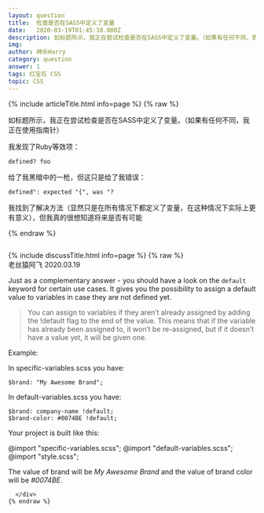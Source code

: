 ```yaml
---
layout: question
title:  检查是否在SASS中定义了变量
date:   2020-03-19T01:45:18.000Z
description: 如标题所示，我正在尝试检查是否在SASS中定义了变量。（如果有任何不同，我正在使用指南针）我发现了Ruby等效项：defined? foo给了...
img: 
author: 神乐Harry
category: question
answer: 1
tags: 红宝石 CSS
topic: CSS
---
```

<div class="article-root">
  <div class="article">
    {% include articleTitle.html info=page %}
    {% raw %}
    <div class="article-content"><p><font style="vertical-align: inherit;"><font style="vertical-align: inherit;">如标题所示，我正在尝试检查是否在SASS中定义了变量。</font><font style="vertical-align: inherit;">（如果有任何不同，我正在使用指南针）</font></font></p>

<p><font style="vertical-align: inherit;"><font style="vertical-align: inherit;">我发现了Ruby等效项：</font></font></p>

<pre><code>defined? foo</code></pre>

<p><font style="vertical-align: inherit;"><font style="vertical-align: inherit;">给了我黑暗中的一枪，但这只是给了我错误：</font></font></p>

<p><code>defined": expected "{", was "?</code></p>

<p><font style="vertical-align: inherit;"><font style="vertical-align: inherit;">我找到了解决方法（显然只是在所有情况下都定义了变量，在这种情况下实际上更有意义），但我真的很想知道将来是否有可能</font></font></p></div>
    {% endraw %}
  </div>
  <p style="height: 0;width:0;overflow: hidden;"> 第2223篇《检查是否在SASS中定义了变量》来自Winter(https://github.com/aiyld/aiyld.github.io)的站点</p>
  <div class="discuss-wrapper">
    {% include discussTitle.html info=page %}
    {% raw %}
    <div class="discuss-item">
        <div class="discuss-parent">
          <div class="discuss-meta">
            <span class="discuss-user">老丝猿阿飞</span>
            <span class="discuss-time">2020.03.19</span>
          </div>
          <div class="discuss-comment"><p>Just as a complementary answer - you should have a look on the <code>default</code> keyword for certain use cases. It gives you the possibility to assign a default value to variables in case they are not defined yet.</p>

<blockquote>
  <p>You can assign to variables if they aren’t already assigned by adding
  the !default flag to the end of the value. This means that if the
  variable has already been assigned to, it won’t be re-assigned, but if
  it doesn’t have a value yet, it will be given one.</p>
</blockquote>

<p>Example:</p>

<p>In specific-variables.scss you have:</p>

<pre><code>$brand: "My Awesome Brand";
</code></pre>

<p>In default-variables.scss you have:</p>

<pre><code>$brand: company-name !default;<font></font>
$brand-color: #0074BE !default;<font></font>
</code></pre>

<p>Your project is built like this:</p>

<p>@import "specific-variables.scss";
@import "default-variables.scss";
@import "style.scss";</p>

<p>The value of brand will be <em>My Awesome Brand</em> and the value of brand color will be  <em>#0074BE</em>.</p></div>
        </div>
        
      </div>
    {% endraw %}
  </div>
<div>
